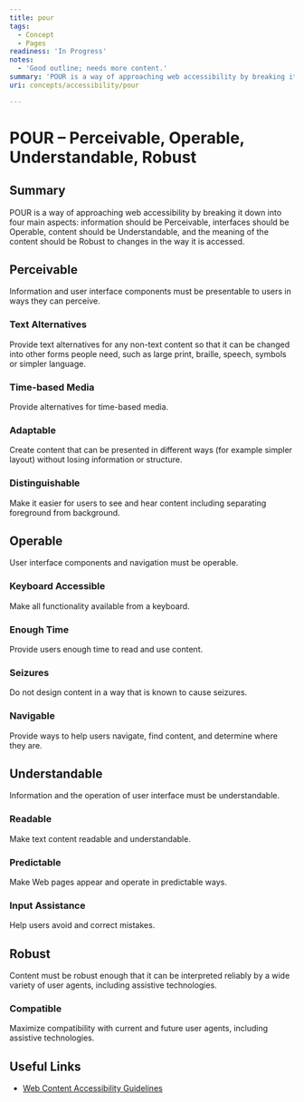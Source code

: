 ```yaml
---
title: pour
tags:
  - Concept
  - Pages
readiness: 'In Progress'
notes:
  - 'Good outline; needs more content.'
summary: 'POUR is a way of approaching web accessibility by breaking it down into four main aspects: information should be Perceivable, interfaces should be Operable, content should be Understandable, and the meaning of the content should be Robust to changes in the way it is accessed.'
uri: concepts/accessibility/pour

---
```

# POUR – Perceivable, Operable, Understandable, Robust

## Summary

POUR is a way of approaching web accessibility by breaking it down into four main aspects: information should be Perceivable, interfaces should be Operable, content should be Understandable, and the meaning of the content should be Robust to changes in the way it is accessed.

## Perceivable

Information and user interface components must be presentable to users in ways they can perceive.

### Text Alternatives

Provide text alternatives for any non-text content so that it can be changed into other forms people need, such as large print, braille, speech, symbols or simpler language.

### Time-based Media

Provide alternatives for time-based media.

### Adaptable

Create content that can be presented in different ways (for example simpler layout) without losing information or structure.

### Distinguishable

Make it easier for users to see and hear content including separating foreground from background.

## Operable

User interface components and navigation must be operable.

### Keyboard Accessible

Make all functionality available from a keyboard.

### Enough Time

Provide users enough time to read and use content.

### Seizures

Do not design content in a way that is known to cause seizures.

### Navigable

Provide ways to help users navigate, find content, and determine where they are.

## Understandable

Information and the operation of user interface must be understandable.

### Readable

Make text content readable and understandable.

### Predictable

Make Web pages appear and operate in predictable ways.

### Input Assistance

Help users avoid and correct mistakes.

## Robust

Content must be robust enough that it can be interpreted reliably by a wide variety of user agents, including assistive technologies.

### Compatible

Maximize compatibility with current and future user agents, including assistive technologies.

## Useful Links

-   [Web Content Accessibility Guidelines](http://www.w3.org/TR/WCAG/)

